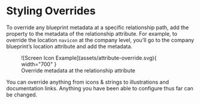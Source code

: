 # Styling Overrides

To override any blueprint metadata at a specific relationship path, add the property to the metadata of the relationship attribute. For example, to override the location `navicon` at the company level, you’ll go to the company blueprint’s location attribute and add the metadata.

 <figure markdown>
 ![Screen Icon Example](assets/attribute-override.svg){ width="700" }
   <figcaption>Override metadata at the relationship attribute</figcaption>
 </figure>

You can override anything from icons & strings to illustrations and documentation links. Anything you have been able to configure thus far can be changed.
